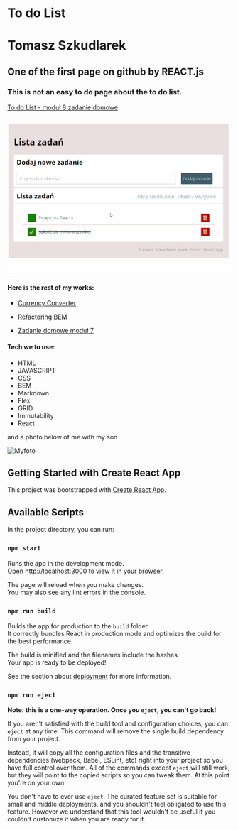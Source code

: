# To do List

# Tomasz Szkudlarek 

## One of the first page on github by REACT.js 

### This is not an easy to do page about the to do list.
[To do List - moduł 8 zadanie domowe](https://tymek20.github.io/Modul-8-todo-list-react/)

## 

![Alt Text](https://github.com/Tymek20/Modul-8-todo-list-react/blob/main/gif/modul%208%20react.gif?raw=true)

#### Here is the rest of my works:

- [Currency Converter](https://tymek20.github.io/Currency-converter/)

- [Refactoring BEM](https://tymek20.github.io/BEM-refactoring/)

- [Zadanie domowe moduł 7](https://tymek20.github.io/modul-7-zadanie/)
#### Tech we to use: 
- HTML
- JAVASCRIPT
- CSS
- BEM
- Markdown
- Flex
- GRID
- Immutability
- React

and a photo below of me with my son

![Myfoto](https://github.com/tymek20/Currency-converter/blob/main/images/myphoto.jpg?raw=true)

## Getting Started with Create React App

This project was bootstrapped with [Create React App](https://github.com/facebook/create-react-app).

## Available Scripts

In the project directory, you can run:

### `npm start`

Runs the app in the development mode.\
Open [http://localhost:3000](http://localhost:3000) to view it in your browser.

The page will reload when you make changes.\
You may also see any lint errors in the console.

### `npm run build`

Builds the app for production to the `build` folder.\
It correctly bundles React in production mode and optimizes the build for the best performance.

The build is minified and the filenames include the hashes.\
Your app is ready to be deployed!

See the section about [deployment](https://facebook.github.io/create-react-app/docs/deployment) for more information.

### `npm run eject`

**Note: this is a one-way operation. Once you `eject`, you can't go back!**

If you aren't satisfied with the build tool and configuration choices, you can `eject` at any time. This command will remove the single build dependency from your project.

Instead, it will copy all the configuration files and the transitive dependencies (webpack, Babel, ESLint, etc) right into your project so you have full control over them. All of the commands except `eject` will still work, but they will point to the copied scripts so you can tweak them. At this point you're on your own.

You don't have to ever use `eject`. The curated feature set is suitable for small and middle deployments, and you shouldn't feel obligated to use this feature. However we understand that this tool wouldn't be useful if you couldn't customize it when you are ready for it.

